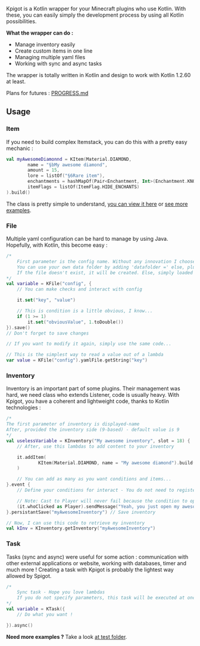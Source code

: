 Kpigot is a Kotlin wrapper for your Minecraft plugins who use Kotlin. With these, you can easily simply the development 
process by using all Kotlin possibilities.

**What the wrapper can do :**
* Manage inventory easily
* Create custom items in one line
* Managing multiple yaml files
* Working with sync and async tasks

The wrapper is totally written in Kotlin and design to work with Kotlin 1.2.60 at least.

Plans for futures : [PROGRESS.md](PROGRESS.md)

## Usage

### Item

If you need to build complex Itemstack, you can do this with a pretty easy mechanic :
```kotlin
val myAwesomeDiamonnd = KItem(Material.DIAMOND,
        name = "§bMy awesome diamond",
        amount = 15,
        lore = listOf("§6Rare item"),
        enchantments = hashMapOf(Pair<Enchantment, Int>(Enchantment.KNOCKBACK, 5)),
        itemFlags = listOf(ItemFlag.HIDE_ENCHANTS)
).build()
```

The class is pretty simple to understand, [you can view it here](src/main/kotlin/fr/discowzombie/kpigot/tool/KItem.kt) or [see
more examples](src/test/kotlin/fr/discowzombie/kpigot/example/item/Item.kt).

### File

Multiple yaml configuration can be hard to manage by using Java. Hopefully, with Kotlin, this become easy :
````kotlin
/*
    First parameter is the config name. Without any innovation I choose 'config' but fell free to use your own!
    You can use your own data folder by adding 'datafolder =' else, plugins/Kpigot is used
    If the file doesn't exist, it will be created. Else, simply loaded
*/
val variable = KFile("config", {
    // You can make checks and interact with config

    it.set("key", "value")

    // This is condition is a little obvious, I know...
    if (1 >= 1)
        it.set("obviousValue", 1.toDouble())
}).save()
// Don't forget to save changes

// If you want to modify it again, simply use the same code...

// This is the simplest way to read a value out of a lambda
var value = KFile("config").yamlFile.getString("key")
````

### Inventory

Inventory is an important part of some plugins. Their management was hard, we need class who extends Listener, code is usually heavy. With Kpigot, you have a coherent and lightweight code, thanks to Kotlin technologies :
```kotlin
/*
The first parameter of inventory is displayed-name
After, provided the inventory side (9-based) - default value is 9
*/
val uselessVariable = KInventory("My awesome inventory", slot = 18) {
    // After, use this lambdas to add content to your inventory

    it.addItem(
            KItem(Material.DIAMOND, name = "My awesome diamond").build()
    )

    // You can add as many as you want conditions and items...
}.event {
    // Define your conditions for interact - You do not need to register your class as Listener, the plugin had done it for you!

    // Note: Cast to Player will never fail because the condition to open inventory require to have a valid player
    (it.whoClicked as Player).sendMessage("Yeah, you just open my awesome inventory !")
}.persistantSave("myAwesomeInventory") // Save inventory

// Now, I can use this code to retrieve my inventory
val kInv = KInventory.getInventory("myAwesomeInventory")
```

### Task

Tasks (sync and async) were useful for some action : communication with other external applications or website, working with databases, timer and much more ! Creating a task with Kpigot is probably the lightest way allowed by Spigot.
```kotlin
/*
    Sync task - Hope you love lambdas
    If you do not specify parameters, this task will be executed at once
*/
val variable = KTask({
    // Do what you want !

}).async()
```

**Need more examples ?** Take a look [at test folder](src/test/kotlin/fr/discowzombie/kpigot/example).
